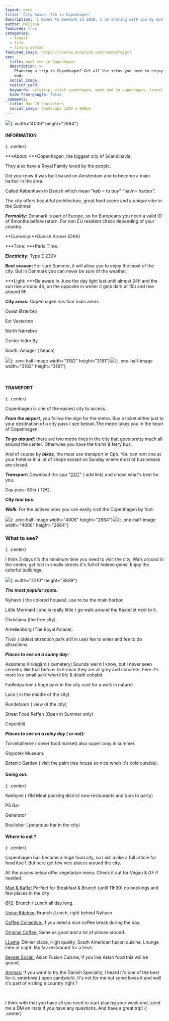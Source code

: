 ```yaml
---
layout: post
title: 'City Guide: 72h in Copenhagen'
description: 'I moved to Denmark in 2018, I am sharing with you my must see spot & do. '
author: Mélissa
featured: true
categories:
  - travel
  - life
  - living abroad
featured_image: https://source.unsplash.com/random?sig=7
seo:
  title: week end in Copenhagen
  description: >-
    Planning a trip in Copenhagen? Get all the infos you need to enjoy your week
    end.
  social_image:
  twitter_card:
  keywords: citytrip, visit copenhagen, week end in copenhagen, travel blog
  hide-from-google: false
_comments:
  title: Max 70 characters
  social_image: landscape 1200 x 600px
---
```

![](/uploads/copenhague.jpg){: width="4006" height="2664"}

#### INFORMATION
{: .center}

***About: ***Copenhagen, the biggest city of Scandinavia.

They also have a Royal Family loved by the people.

Did you know it was built based on Amsterdam and to become a main harbor in the area.

Called K&oslash;benhavn in Danish which mean "k&oslash;b = to buy" "havn= harbor".

The city offers beautiful architecture, great food scene and a unique vibe in the Summer.

***Formality:*** Denmark is part of Europe, so for Europeans you need a valid ID of 6months before return. For non EU resident check depending of your country.

**Currency:**Danish Kroner (DKK)

***Time: ***Paris Time.

**Electricity:** Type E 230V

**Best season:** For sure Summer, it will allow you to enjoy the most of the city. But in Denmark you can never be sure of the weather.

***Light: ***Be aware in June the day light last until almost 24h and the sun rise around 4h, on the opposite in winter it gets dark at 15h and rise around 9h.

**City areas:** Copenhagen has four main areas

Ouest &Oslash;sterbro

Est Vesterbro

North N&oslash;rrebro

Center Indre By

South: Amager ( beach)

![](/uploads/dee-copper-and-wild-1lbmrktx8gq-unsplash.jpg){: .one-half-image width="3182" height="3181"}![](/uploads/dee-copper-and-wild-1lbmrktx8gq-unsplash.jpg){: .one-half-image width="3182" height="3181"}

&nbsp;

#### TRANSPORT
{: .center}

Copenhagen is one of the easiest city to access.

***From the airport***, you follow the sign for the metro. Buy a ticket either just to your destination of a city pass ( see below).The metro takes you in the heart of Copenhagen.

***To go around:*** there are two metro lines in the city that goes pretty much all around the center. Otherwise you have the trains & ferry bus.

And of course by ***bikes,*** the most use transport in Cph. You can rent one at your hotel or in a lot of shops except on Sunday where most of businesses are closed.

***Transport:***<u> </u>Download the app "<u>DOT</u>" ( add link) and chose what's best for you.

Day pass: 80kr ( 12€).

***City tour bus***\:

***Walk**\:* For the actives ones you can easily visit the Copenhagen by foot.

![](/uploads/copenhague.jpg){: .one-half-image width="4006" height="2664"}![](/uploads/copenhague.jpg){: .one-half-image width="4006" height="2664"}

### What to see?
{: .center}

I think 3 days it's the minimum time you need to visit the city. Walk around in the center, get lost in smalls streets it's full of hidden gems. Enjoy the colorful buildings.

![](/uploads/jose-manuel-alonso-de-caso-4YGxHNX2r1Q-unsplash.jpg){: width="2210" height="3929"}

***The most popular spots:***

Nyhavn ( the colored houses), use to be the main harbor.

Little Mermaid ( she is really little ) go walk around the Kastellet next to it.

Christiana (the free city).

Amelienborg (The Royal Palace).

Tivoli ( oldest attraction park still in use) fee to enter and fee to do attractions.

***Places to see on a sunny day:***

Assistens Kirkeg&aring;rd ( cemetery) Sounds weird I know, but I never seen cemetry like that before. In France they are all grey and concrete, here it's more like small park where life & death cohabit.&nbsp;

F&aelig;lledparken ( huge park in the city cool for a walk in nature)

Lacs ( in the middle of the city)

Rundetaarn ( view of the city)

Street Food Reffen (Open in Summer only)

Copenhill

***Places to see on a rainy day ( or not):***

Torvehallerne ( cover food market) also super cosy in summer.

Glypotek Museum.

Botanic Garden ( visit the palm tree house so nice when it's cold outside).

#### Going out:
{: .center}

K&oslash;dbyen ( Old Meat packing district now restaurants and bars to party)

PS Bar

Generator

Boullebar ( petanque bar in the city)

#### Where to eat ?
{: .center}

Copenhagen has become a huge food city, so I will make a full article for food itself. But here get few nice places around the city.

All the places below offer vegetarian menu. Check it out for Vegan & GF if needed.

<u>Mad &amp; Kaffe: </u>Perfect for Breakfast & Brunch (until 11h30) no bookings and few places in the city.

<u>&Oslash;12:</u> Brunch / Lunch all day long.

<u>Union Kitchen:</u> Brunch /Lunch, right behind Nyhavn

<u>Coffee Collective: </u>If you need a nice coffee break during the day.

<u>Original Coffee:</u> Same as good and a lot of places around.

<u>LLama</u>\: Dinner place, High quality, South American fusion cuisine, Lounge later at night. My fav restaurant for a treat.

<u>Keyser Social:</u> Asian Fusion Cuisine, if you like Asian food this will be goood.

<u>Ammas:</u> If you want to try the Danish Specialty, I heard it's one of the best for it. sm&oslash;rbr&oslash;d ( open sandwich). It's not for me but some loves it and well it's part of visiting a country right ?

&nbsp;

I think with that you have all you need to start planing your week end, send me a DM on insta if you have any questions. And have a great trip\!
{: .center}

&nbsp;

&nbsp;

&nbsp;

&nbsp;

&nbsp;

&nbsp;